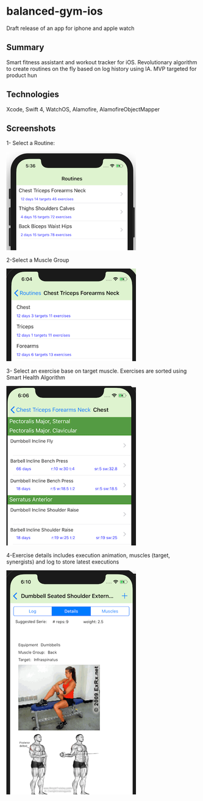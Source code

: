 # balanced-gym-ios

Draft release of an app for iphone and apple watch

## Summary

 Smart fitness assistant and workout tracker for iOS. Revolutionary algorithm to create routines on the fly based on log history using IA. MVP targeted for product hun

## Technologies
 Xcode, Swift 4, WatchOS, Alamofire, AlamofireObjectMapper

## Screenshots
1- Select a Routine:

![routine](./routine.png)

2-Select a Muscle Group

![muscle group](./muscleg.png)

3- Select an exercise base on target muscle. Exercises are sorted using Smart Health Algorithm

![exercise](./exercise.png)

4-Exercise details includes execution animation, muscles (target, synergists) and log to store latest executions

![exercise details](./exercised.png)


